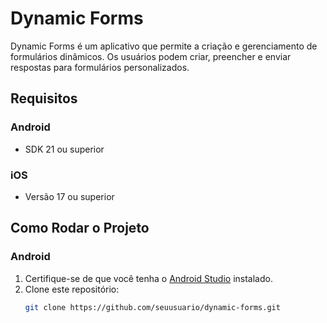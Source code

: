 # Dynamic Forms

Dynamic Forms é um aplicativo que permite a criação e gerenciamento de formulários dinâmicos. Os usuários podem criar, preencher e enviar respostas para formulários personalizados.

## Requisitos

### Android
- SDK 21 ou superior

### iOS
- Versão 17 ou superior

## Como Rodar o Projeto

### Android

1. Certifique-se de que você tenha o [Android Studio](https://developer.android.com/studio) instalado.
2. Clone este repositório:
   ```bash
   git clone https://github.com/seuusuario/dynamic-forms.git
